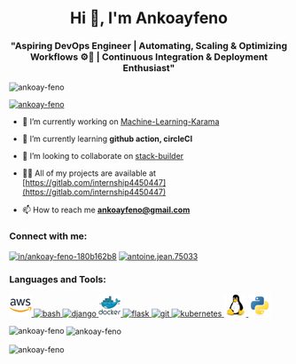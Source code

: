 <h1 align="center">Hi 👋, I'm Ankoayfeno</h1>
<h3 align="center">"Aspiring DevOps Engineer | Automating, Scaling & Optimizing Workflows ⚙️🚀 | Continuous Integration & Deployment Enthusiast"</h3>

<p align="left"> <img src="https://komarev.com/ghpvc/?username=ankoay-feno&label=Profile%20views&color=0e75b6&style=flat" alt="ankoay-feno" /> </p>

<p align="left"> <a href="https://github.com/ryo-ma/github-profile-trophy"><img src="https://github-profile-trophy.vercel.app/?username=ankoay-feno" alt="ankoay-feno" /></a> </p>

- 🔭 I’m currently working on [Machine-Learning-Karama](https://github.com/YvesLoic5/Machine-Learning-Karama)

- 🌱 I’m currently learning **github action, circleCI**

- 👯 I’m looking to collaborate on [stack-builder](https://gitlab.com/internship4450447/informatiako/-/tree/main/stack_builder?ref_type=heads)

- 👨‍💻 All of my projects are available at [https://gitlab.com/internship4450447](https://gitlab.com/internship4450447)

- 📫 How to reach me **ankoayfeno@gmail.com**

<h3 align="left">Connect with me:</h3>
<p align="left">
<a href="https://linkedin.com/in/ankoay-feno-180b162b8" target="blank"><img align="center" src="https://raw.githubusercontent.com/rahuldkjain/github-profile-readme-generator/master/src/images/icons/Social/linked-in-alt.svg" alt="in/ankoay-feno-180b162b8" height="30" width="40" /></a>
<a href="https://fb.com/antoine.jean.75033" target="blank"><img align="center" src="https://raw.githubusercontent.com/rahuldkjain/github-profile-readme-generator/master/src/images/icons/Social/facebook.svg" alt="antoine.jean.75033" height="30" width="40" /></a>
</p>

<h3 align="left">Languages and Tools:</h3>
<p align="left"> <a href="https://aws.amazon.com" target="_blank" rel="noreferrer"> <img src="https://raw.githubusercontent.com/devicons/devicon/master/icons/amazonwebservices/amazonwebservices-original-wordmark.svg" alt="aws" width="40" height="40"/> </a> <a href="https://www.gnu.org/software/bash/" target="_blank" rel="noreferrer"> <img src="https://www.vectorlogo.zone/logos/gnu_bash/gnu_bash-icon.svg" alt="bash" width="40" height="40"/> </a> <a href="https://www.djangoproject.com/" target="_blank" rel="noreferrer"> <img src="https://cdn.worldvectorlogo.com/logos/django.svg" alt="django" width="40" height="40"/> </a> <a href="https://www.docker.com/" target="_blank" rel="noreferrer"> <img src="https://raw.githubusercontent.com/devicons/devicon/master/icons/docker/docker-original-wordmark.svg" alt="docker" width="40" height="40"/> </a> <a href="https://flask.palletsprojects.com/" target="_blank" rel="noreferrer"> <img src="https://www.vectorlogo.zone/logos/pocoo_flask/pocoo_flask-icon.svg" alt="flask" width="40" height="40"/> </a> <a href="https://git-scm.com/" target="_blank" rel="noreferrer"> <img src="https://www.vectorlogo.zone/logos/git-scm/git-scm-icon.svg" alt="git" width="40" height="40"/> </a> <a href="https://kubernetes.io" target="_blank" rel="noreferrer"> <img src="https://www.vectorlogo.zone/logos/kubernetes/kubernetes-icon.svg" alt="kubernetes" width="40" height="40"/> </a> <a href="https://www.linux.org/" target="_blank" rel="noreferrer"> <img src="https://raw.githubusercontent.com/devicons/devicon/master/icons/linux/linux-original.svg" alt="linux" width="40" height="40"/> </a> <a href="https://www.python.org" target="_blank" rel="noreferrer"> <img src="https://raw.githubusercontent.com/devicons/devicon/master/icons/python/python-original.svg" alt="python" width="40" height="40"/> </a> </p>

<p><img align="left" src="https://github-readme-stats.vercel.app/api/top-langs?username=ankoay-feno&show_icons=true&locale=en&layout=compact" alt="ankoay-feno" /></p>

<p>&nbsp;<img align="center" src="https://github-readme-stats.vercel.app/api?username=ankoay-feno&show_icons=true&locale=en" alt="ankoay-feno" /></p>

<p><img align="center" src="https://github-readme-streak-stats.herokuapp.com/?user=ankoay-feno&" alt="ankoay-feno" /></p>

